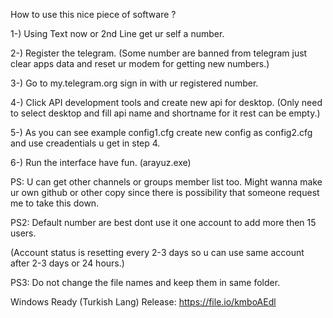 How to use this nice piece of software ?

1-) Using Text now or 2nd Line get ur self a number.

2-) Register the telegram. (Some number are banned from telegram 
just clear apps data and reset ur modem for getting new numbers.)

3-) Go to my.telegram.org sign in with ur registered number.

4-) Click API development tools and create new api for desktop. (Only need to select desktop and fill api name and shortname for it rest can be empty.)

5-) As you can see example config1.cfg create new config as config2.cfg and use creadentials u get in step 4.

6-) Run the interface have fun. (arayuz.exe)

 PS: U can get other channels or groups member list too. Might wanna make ur own github or other copy since there is possibility that someone request me to take this down.
 
 PS2: Default number are best dont use it one account to add more then 15 users. 
 
 (Account status is resetting every 2-3 days so u can use same account after 2-3 days or 24 hours.)
 
 PS3: Do not change the file names and keep them in same folder.
 
 Windows Ready (Turkish Lang) Release:
 https://file.io/kmboAEdl
